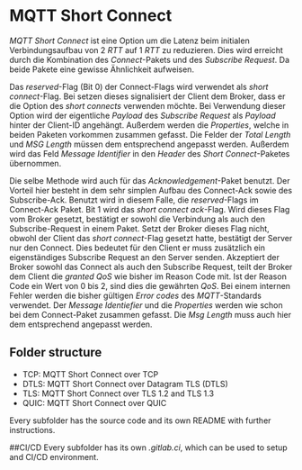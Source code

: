 # MQTT Short Connect
*MQTT Short Connect* ist eine Option um die Latenz beim initialen Verbindungsaufbau von 2 *RTT* auf 1 *RTT* zu reduzieren. Dies wird erreicht durch die Kombination des *Connect*-Pakets und des *Subscribe Request*. Da beide Pakete eine gewisse Ähnlichkeit aufweisen.

Das *reserved*-Flag (Bit 0) der Connect-Flags wird verwendet als *short connect*-Flag. Bei setzen dieses signalisiert der Client dem Broker, dass er die Option des *short connects* verwenden möchte. Bei Verwendung dieser Option wird der eigentliche *Payload* des *Subscribe Request* als *Payload* hinter der Client-ID angehängt. Außerdem werden die *Properties*, welche in beiden Paketen vorkommen zusammen gefasst. Die Felder der *Total Length* und *MSG Length* müssen dem entsprechend angepasst werden. Außerdem wird das Feld *Message Identifier* in den *Header* des *Short Connect*-Paketes übernommen.

Die selbe Methode wird auch für das *Acknowledgement*-Paket benutzt. Der Vorteil hier besteht in dem sehr simplen Aufbau des Connect-Ack sowie des Subscribe-Ack. Benutzt wird in diesem Falle, die *reserved*-Flags im Connect-Ack Paket. Bit 1 wird das *short connect ack*-Flag. Wird dieses Flag vom Broker gesetzt, bestätigt er sowohl die Verbindung als auch den Subscribe-Request in einem Paket. Setzt der Broker dieses Flag nicht, obwohl der Client das *short connect*-Flag gesetzt hatte, bestätigt der Server nur den Connect. Dies bedeutet für den Client er muss zusätzlich ein eigenständiges Subscribe Request an den Server senden. Akzeptiert der Broker sowohl das Connect als auch den Subscribe Request, teilt der Broker dem Client die *granted QoS* wie bisher im Reason Code mit. Ist der Reason Code ein Wert von 0 bis 2, sind dies die gewährten *QoS*. Bei einem internen Fehler werden die bisher gültigen *Error codes* des *MQTT*-Standards verwendet. Der *Message Identiefier* und die *Properties* werden wie schon bei dem Connect-Paket zusammen gefasst. Die *Msg Length* muss auch hier dem entsprechend angepasst werden.
## Folder structure
 - TCP: MQTT Short Connect over TCP
 - DTLS: MQTT Short Connect over Datagram TLS (DTLS)
 - TLS: MQTT Short Connect over TLS 1.2 and TLS 1.3
 - QUIC: MQTT Short Connect over QUIC
 
Every subfolder has the source code and its own README with further instructions.

##CI/CD
Every subfolder has its own *.gitlab.ci*, which can be used to setup and CI/CD environment.